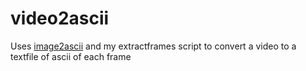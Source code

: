 # video2ascii

Uses [image2ascii](https://github.com/qeesung/image2ascii) and my extractframes script to convert a video to a textfile of ascii of each frame
